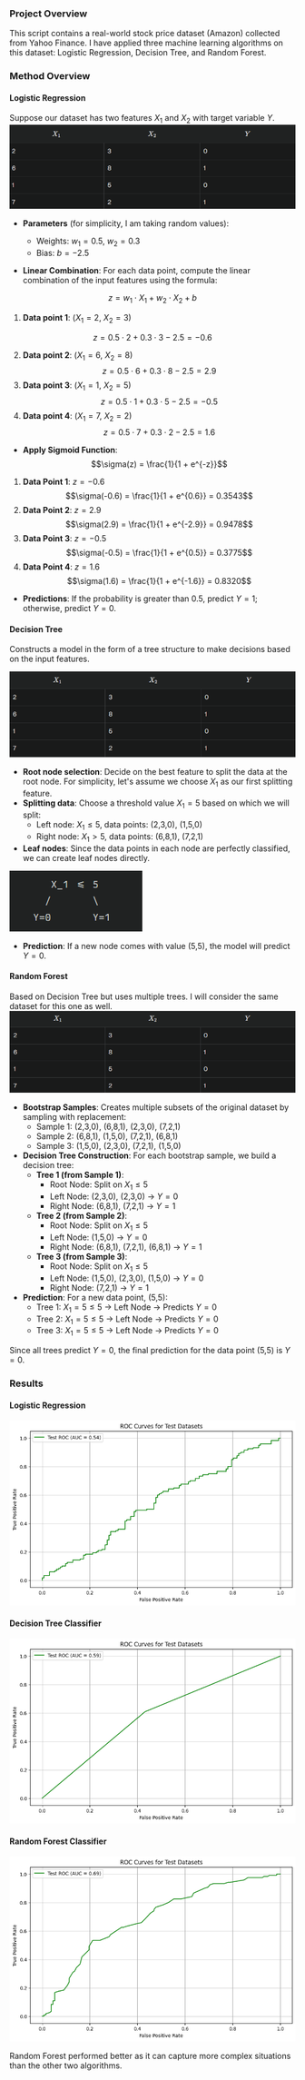 ### Project Overview
This script contains a real-world stock price dataset (Amazon) collected from Yahoo Finance. I have applied three machine learning algorithms on this dataset: Logistic Regression, Decision Tree, and Random Forest.

### Method Overview

#### Logistic Regression
Suppose our dataset has two features $`X_1`$ and $`X_2`$ with target variable $`Y`$.
![Logistic Regression](image-3.png)

- **Parameters** (for simplicity, I am taking random values): 
    - Weights: $w_1 = 0.5$, $w_2 = 0.3$
    - Bias: $b = -2.5$

- **Linear Combination**: For each data point, compute the linear combination of the input features using the formula: 

$$z = w_1 \cdot X_1 + w_2 \cdot X_2 + b$$

1. **Data point 1**: ($X_1 = 2$, $X_2 = 3$)

$$z = 0.5 \cdot 2 + 0.3 \cdot 3 - 2.5 = -0.6$$

2. **Data point 2**: ($X_1 = 6$, $X_2 = 8$)
$$z = 0.5 \cdot 6 + 0.3 \cdot 8 - 2.5 = 2.9$$
3. **Data point 3**: ($X_1 = 1$, $X_2 = 5$)
$$z = 0.5 \cdot 1 + 0.3 \cdot 5 - 2.5 = -0.5$$
4. **Data point 4**: ($X_1 = 7$, $X_2 = 2$)
$$z = 0.5 \cdot 7 + 0.3 \cdot 2 - 2.5 = 1.6$$

- **Apply Sigmoid Function**:
$$\sigma(z) = \frac{1}{1 + e^{-z}}$$

1. **Data Point 1**: $z = -0.6$
    $$\sigma(-0.6) = \frac{1}{1 + e^{0.6}} = 0.3543$$ 
2. **Data Point 2**: $z = 2.9$
    $$\sigma(2.9) = \frac{1}{1 + e^{-2.9}} = 0.9478$$ 
3. **Data Point 3**: $z = -0.5$
    $$\sigma(-0.5) = \frac{1}{1 + e^{0.5}} = 0.3775$$ 
4. **Data Point 4**: $z = 1.6$
    $$\sigma(1.6) = \frac{1}{1 + e^{-1.6}} = 0.8320$$ 

- **Predictions**: If the probability is greater than 0.5, predict $Y = 1$; otherwise, predict $Y = 0$.

#### Decision Tree
Constructs a model in the form of a tree structure to make decisions based on the input features.

![Decision Tree](image.png)

- **Root node selection**: Decide on the best feature to split the data at the root node. For simplicity, let's assume we choose $X_1$ as our first splitting feature.
- **Splitting data**: Choose a threshold value $X_1 = 5$ based on which we will split:
    - Left node: $X_1 \leq 5$, data points: (2,3,0), (1,5,0)
    - Right node: $X_1 > 5$, data points: (6,8,1), (7,2,1)
- **Leaf nodes**: Since the data points in each node are perfectly classified, we can create leaf nodes directly.

![Decision Tree Leaf Nodes](image-1.png)

- **Prediction**: If a new node comes with value (5,5), the model will predict $Y = 0$.

#### Random Forest
Based on Decision Tree but uses multiple trees. I will consider the same dataset for this one as well.
![Random Forest](image-2.png)

- **Bootstrap Samples**: Creates multiple subsets of the original dataset by sampling with replacement:
    - Sample 1: (2,3,0), (6,8,1), (2,3,0), (7,2,1)
    - Sample 2: (6,8,1), (1,5,0), (7,2,1), (6,8,1)
    - Sample 3: (1,5,0), (2,3,0), (7,2,1), (1,5,0)
- **Decision Tree Construction**: For each bootstrap sample, we build a decision tree:
    - **Tree 1 (from Sample 1)**:
        - Root Node: Split on $X_1 \leq 5$
        - Left Node: (2,3,0), (2,3,0) → $Y = 0$
        - Right Node: (6,8,1), (7,2,1) → $Y = 1$
    - **Tree 2 (from Sample 2)**:
        - Root Node: Split on $X_1 \leq 5$
        - Left Node: (1,5,0) → $Y = 0$
        - Right Node: (6,8,1), (7,2,1), (6,8,1) → $Y = 1$
    - **Tree 3 (from Sample 3)**:
        - Root Node: Split on $X_1 \leq 5$
        - Left Node: (1,5,0), (2,3,0), (1,5,0) → $Y = 0$
        - Right Node: (7,2,1) → $Y = 1$
- **Prediction**: For a new data point, (5,5):
    - Tree 1: $X_1 = 5 \leq 5$ → Left Node → Predicts $Y = 0$
    - Tree 2: $X_1 = 5 \leq 5$ → Left Node → Predicts $Y = 0$
    - Tree 3: $X_1 = 5 \leq 5$ → Left Node → Predicts $Y = 0$

Since all trees predict $Y = 0$, the final prediction for the data point (5,5) is $Y = 0$.

### Results
#### Logistic Regression

![Logistic Regression Results](output1.png)

#### Decision Tree Classifier

![Decision Tree Results](output2.png)

#### Random Forest Classifier

![Random Forest Results](output3.png)

Random Forest performed better as it can capture more complex situations than the other two algorithms.

